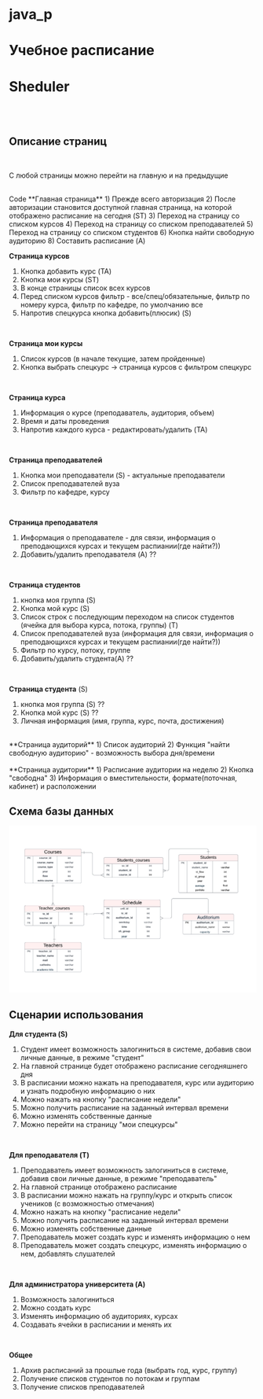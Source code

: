 # java_p 
# Учебное расписание
# Sheduler

<br/><br/>

## Описание страниц

<br/>

С любой страницы можно перейти на главную и на предыдущие

<br/>
Code
**Главная страница**
1) Прежде всего авторизация
2) После авторизации становится доступной главная страница, на которой отображено расписание на сегодня (ST)
3) Переход на страницу со списком курсов
4) Переход на страницу со списком преподавателей
5) Переход на страницу со списком студентов
6) Кнопка найти свободную аудиторию
8) Составить расписание (A)

<br/>

**Страница курсов**
1) Кнопка добавить курс (TA)
2) Кнопка мои курсы (ST)
3) В конце страницы список всех курсов
4) Перед списком курсов фильтр - все/спец/обязательные, фильтр по номеру курса, фильтр по кафедре, по умолчанию все
5) Напротив спецкурса кнопка добавить(плюсик) (S)
<br/>

**Страница мои курсы**
1) Список курсов (в начале текущие, затем пройденные)
2) Кнопка выбрать спецкурс -> страница курсов с фильтром спецкурс

<br/>

**Страница курса**
1) Информация о курсе (преподаватель, аудитория, объем) 
2) Время и даты проведения
3) Напротив каждого курса - редактировать/удалить (TA)

<br/>

**Страница преподавателей**
1) Кнопка мои преподаватели (S) - актуальные преподаватели
2) Список преподавателей вуза
3) Фильтр по кафедре, курсу
   
<br/>

**Страница преподавателя**
1) Информация о преподавателе - для связи, информация о преподающихся курсах и текущем распиании(где найти?))
2) Добавить/удалить преподавателя (A) ??
   
<br/>

**Страница студентов**
1) кнопка моя группа (S)
2) Кнопка мой курс (S)
3) Список строк с последующим переходом на список студентов (ячейка для выбора курса, потока, группы) (T)
5) Список преподавателей вуза (информация для связи, информация о преподающихся курсах и текущем распиании(где найти?))
6) Фильтр по курсу, потоку, группе
8) Добавить/удалить студента(A) ??
<br/>

**Страница студента** (S)
1) кнопка моя группа (S) ??
2) Кнопка мой курс (S) ??
3) Личная информация (имя, группа, курс, почта, достижения)
   
<br/>
**Страница аудиторий**
1) Список аудиторий
2) Функция "найти свободную аудиторию" - возможность выбора дня/времени
<br/>

<br/>
**Страница аудитории**
1) Расписание аудитории на неделю
2) Кнопка "свободна"
3) Информация о вместительности, формате(поточная, кабинет) и расположении
<br/>

## Схема базы данных
![](pic/data.png)

## Сценарии использования

**Для студента (S)**
1) Студент имеет возможность залогиниться в системе, добавив свои личные данные, в режиме "студент"
2) На главной странице будет отображено расписание сегодняшнего дня
3) В расписании можно нажать на преподавателя, курс или аудиторию и узнать подробную информацию о них
4) Можно нажать на кнопку "расписание недели"
5) Можно получить расписание на заданный интервал времени
6) Можно изменять собственные данные
7) Можно перейти на страницу "мои спецкурсы"
   
<br/>

**Для преподавателя (T)**
1) Преподаватель имеет возможность залогиниться в системе, добавив свои личные данные, в режиме "преподаватель"
2) На главной странице отображено расписание
3) В расписании можно нажать на группу/курс и открыть список учеников (с возможностью отмечания)
4) Можно нажать на кнопку "расписание недели"
5) Можно получить расписание на заданный интервал времени
6) Можно изменять собственные данные
7) Преподаватель может создать курс и изменять информацию о нем
8) Преподаватель может создать спецкурс, изменять информацию о нем, добавлять слушателей
<br/>

**Для администратора университета (A)**
1) Возможность залогиниться
2) Можно создать курс
3) Изменять информацию об аудиториях, курсах
4) Создавать ячейки в расписании и менять их

<br/>

**Общее**
1) Архив расписаний за прошлые года (выбрать год, курс, группу)
2) Получение списков студентов по потокам и группам
3) Получение списков преподавателей

<br/>

<br/>
